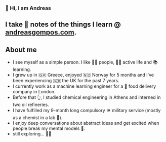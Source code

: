 ### 👋 Hi, I am Andreas

## I take 📝 notes of the things I learn @ [andreasgompos.com](https://andreasgompos.com/).

## About me

- I see myself as a simple person. I like 🤸‍♀️ people, 🚵‍♀️ active life and 📚 learning.
- I grew up in 🇬🇷 Greece, enjoyed 🇳🇴 Norway for 5 months and I’ve been experiencing 🇬🇧 the UK for the past 7 years.
- I currently work as a machine learning engineer for a 🌯 food delivery company in London.
- Before that 👆, I studied chemical engineering in Athens and interned in two oil refineries.
- I have fulfilled my 9-month long compulsory 🪖 military service (mostly as a chemist in a lab 🤫).
- I enjoy deep conversations about abstract ideas and get excited when people break my mental models 🤯.
- still exploring… 🤷‍♂️

<!--
**andreas-gompos/andreas-gompos** is a ✨ _special_ ✨ repository because its `README.md` (this file) appears on your GitHub profile.

Here are some ideas to get you started:

- 🔭 I’m currently working on ...
- 🌱 I’m currently learning ...
- 👯 I’m looking to collaborate on ...
- 🤔 I’m looking for help with ...
- 💬 Ask me about ...
- 📫 How to reach me: ...
- 😄 Pronouns: ...
- ⚡ Fun fact: ...
-->
